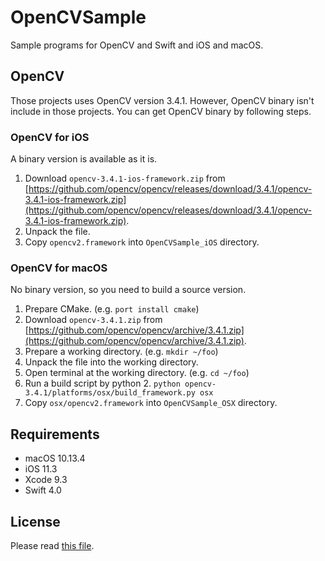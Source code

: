 # OpenCVSample

Sample programs for OpenCV and Swift and iOS and macOS.


## OpenCV

Those projects uses OpenCV version 3.4.1.
However, OpenCV binary isn't include in those projects.
You can get OpenCV binary by following steps.

### OpenCV for iOS

A binary version is available as it is.

1. Download `opencv-3.4.1-ios-framework.zip` from [https://github.com/opencv/opencv/releases/download/3.4.1/opencv-3.4.1-ios-framework.zip](https://github.com/opencv/opencv/releases/download/3.4.1/opencv-3.4.1-ios-framework.zip).
2. Unpack the file.
3. Copy `opencv2.framework` into `OpenCVSample_iOS` directory.

### OpenCV for macOS

No binary version, so you need to build a source version.

1. Prepare CMake. (e.g. `port install cmake`)
2. Download `opencv-3.4.1.zip` from [https://github.com/opencv/opencv/archive/3.4.1.zip](https://github.com/opencv/opencv/archive/3.4.1.zip).
3. Prepare a working directory. (e.g. `mkdir ~/foo`)
4. Unpack the file into the working directory.
5. Open terminal at the working directory. (e.g. `cd ~/foo`)
6. Run a build script by python 2. `python opencv-3.4.1/platforms/osx/build_framework.py osx`
7. Copy `osx/opencv2.framework` into `OpenCVSample_OSX` directory.


## Requirements

* macOS 10.13.4
* iOS 11.3
* Xcode 9.3
* Swift 4.0


## License

Please read [this file](LICENSE).
